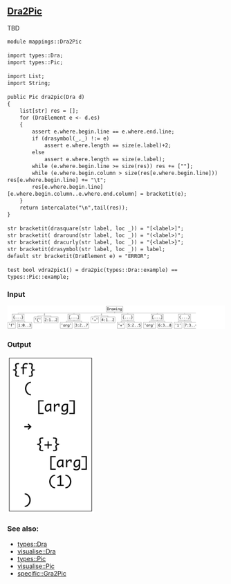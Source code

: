 ## [Dra2Pic](https://github.com/grammarware/bx-parsing/blob/master/src/mappings/Dra2Pic.rsc)

TBD

```
module mappings::Dra2Pic

import types::Dra;
import types::Pic;

import List;
import String;

public Pic dra2pic(Dra d)
{
    list[str] res = [];
    for (DraElement e <- d.es)
    {
        assert e.where.begin.line == e.where.end.line;
        if (drasymbol(_,_) !:= e)
            assert e.where.length == size(e.label)+2;
        else
            assert e.where.length == size(e.label);
        while (e.where.begin.line >= size(res)) res += [""];
        while (e.where.begin.column > size(res[e.where.begin.line])) res[e.where.begin.line] += "\t";
        res[e.where.begin.line][e.where.begin.column..e.where.end.column] = bracketit(e);
    }
    return intercalate("\n",tail(res));
}

str bracketit(drasquare(str label, loc _)) = "[<label>]";
str bracketit( draround(str label, loc _)) = "(<label>)";
str bracketit( dracurly(str label, loc _)) = "{<label>}";
str bracketit(drasymbol(str label, loc _)) = label;
default str bracketit(DraElement e) = "ERROR";

test bool vdra2pic1() = dra2pic(types::Dra::example) == types::Pic::example;
```

### Input

![Input](https://github.com/grammarware/bx-parsing/raw/master/img/Dra.png)

### Output

![Output](https://github.com/grammarware/bx-parsing/raw/master/img/Pic.png)

### See also:
* [types::Dra](https://github.com/grammarware/bx-parsing/blob/master/src/types/Dra.rsc)
* [visualise::Dra](https://github.com/grammarware/bx-parsing/blob/master/src/visualise/Dra.rsc)
* [types::Pic](https://github.com/grammarware/bx-parsing/blob/master/src/types/Pic.rsc)
* [visualise::Pic](https://github.com/grammarware/bx-parsing/blob/master/src/visualise/Pic.rsc)
* [specific::Gra2Pic](https://github.com/grammarware/bx-parsing/blob/master/src/specific/Gra2Pic.rsc)

